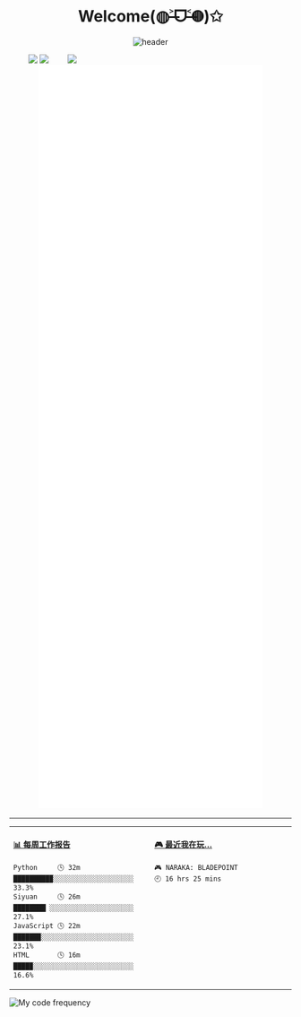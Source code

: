 <p align="center">
<!--![Code Time](https://img.shields.io/endpoint?style=social&url=https://codetime-api.datreks.com/badge/1959?logoColor=dark%26project=%26recentMS=0%26showProject=false)-->
<!--<img src="https://wakatime.com/badge/user/b490fb12-94f2-4fb4-afc7-deb540f5e8d6.svg" alt="wakatime" />-->
</p>

<div align="center">
  <h1>Welcome(◍˃̶ᗜ˂̶◍)✩</h1>

  ![header](https://capsule-render.vercel.app/api?type=waving&color=f5a9b8&height=300&section=header&text=I%20mainly%20use%20JavaScript%20and%20Python.&fontSize=36&fontColor=ffffff)

</div>


<img align='right' src='https://counter.seku.su/c302?' width='400px'>

<p align="center">
  <img src='https://counter.seku.su/cmoe?name=EVAyo&theme=r34' width="400px">
  <img src="https://github-readme-stats.vercel.app/api?username=EVAyo&show_icons=true&count_private=true&icon_color=fdd34f&title_color=f75e4f" width="400px"/>
  <img width="400px" src="./github-metrics.svg" />
</p>

---

<table>
<tr>
<td valign="top" width="50%">

<!-- waka-box start -->
#### <a href="https://gist.github.com/59f07abc8e083bfbb0b4fcd924b27fc1" target="_blank">📊 每周工作报告</a>
```text
Python     🕓 32m █████████▉░░░░░░░░░░░░░░░░░░░░ 33.3%
Siyuan     🕓 26m ████████▏░░░░░░░░░░░░░░░░░░░░░ 27.1%
JavaScript 🕓 22m ██████▉░░░░░░░░░░░░░░░░░░░░░░░ 23.1%
HTML       🕓 16m ████▉░░░░░░░░░░░░░░░░░░░░░░░░░ 16.6%
```
<!-- waka-box end -->


</td>
<td valign="top" width="50%">

<!-- steam-box start -->
#### <a href="https://gist.github.com/0baced9612b30907a2ba9aa9f56ecdef" target="_blank">🎮 最近我在玩…</a>
```text
🎮 NARAKA: BLADEPOINT                🕘 16 hrs 25 mins
```
<!-- steam-box end -->


</td>
</tr>
</table>


<img height="160px" src="https://github-readme-stats.vercel.app/api/wakatime?username=vesugier&langs_count=8&layout=compact" alt="My code frequency">

<!--![Top Langs](https://github.com/EVAyo/EVAyo/blob/main/github-metrics.svg)-->

<!--
<p align="center">
<img align="center" src="https://github-readme-stats.vercel.app/api/top-langs/?username=EVAyo&hide_langs_below=1&theme=default&line_height=27&layout=compact" />
<img align="center" src="https://github-readme-stats.vercel.app/api?username=EVAyo&show_icons=true&count_private=true&include_all_commits=true&line_height=21" alt="EVAyo's Github Stats" />
</p>
-->


<!--![](http://profile-counter.glitch.me/EVAyo/count.svg)
<p align="center">
<img src="https://visitor-badge.glitch.me/badge?page_id=EVAyo.EVAyo" alt="visitor badge"/>
<img src="https://visitor-badge.laobi.icu/badge?page_id=EVAyo.EVAyo" alt="visitor badge"/>
</p>
-->
